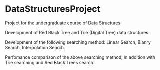 # DataStructuresProject
Project for the undergraduate course of Data Structures

Development of Red Black Tree and Trie (Digital Tree) data structures.

Development of the following searching method: Linear Search, Bianry Search, Interpolation Search.

Perfomance comparison of the above searching method, in addition with Trie searching and Red Black Trees search.

